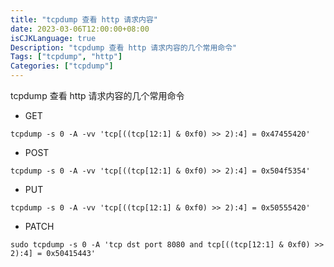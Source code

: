 ```yaml
---
title: "tcpdump 查看 http 请求内容"
date: 2023-03-06T12:00:00+08:00
isCJKLanguage: true
Description: "tcpdump 查看 http 请求内容的几个常用命令"
Tags: ["tcpdump", "http"]
Categories: ["tcpdump"]
---
```




tcpdump 查看 http 请求内容的几个常用命令

- GET
```shell
tcpdump -s 0 -A -vv 'tcp[((tcp[12:1] & 0xf0) >> 2):4] = 0x47455420'
```
- POST
```shell
tcpdump -s 0 -A -vv 'tcp[((tcp[12:1] & 0xf0) >> 2):4] = 0x504f5354'
```
- PUT
```shell
tcpdump -s 0 -A -vv 'tcp[((tcp[12:1] & 0xf0) >> 2):4] = 0x50555420'
```
- PATCH
```shell
sudo tcpdump -s 0 -A 'tcp dst port 8080 and tcp[((tcp[12:1] & 0xf0) >> 2):4] = 0x50415443'
```
